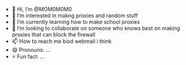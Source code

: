- 👋 Hi, I’m @MOM0M0M0
- 👀 I’m interested in makng proxies and random stuff
- 🌱 I’m currently learning how to make school proxies 
- 💞️ I’m looking to collaborate on someone who knows best on making proxies that can block the firewall
- 📫 How to reach me bisd webmail i think
- 😄 Pronouns: ...
- ⚡ Fun fact: ...

<!---
MOM0M0M0/MOM0M0M0 is a ✨ special ✨ repository because its `README.md` (this file) appears on your GitHub profile.
You can click the Preview link to take a look at your changes.
--->
